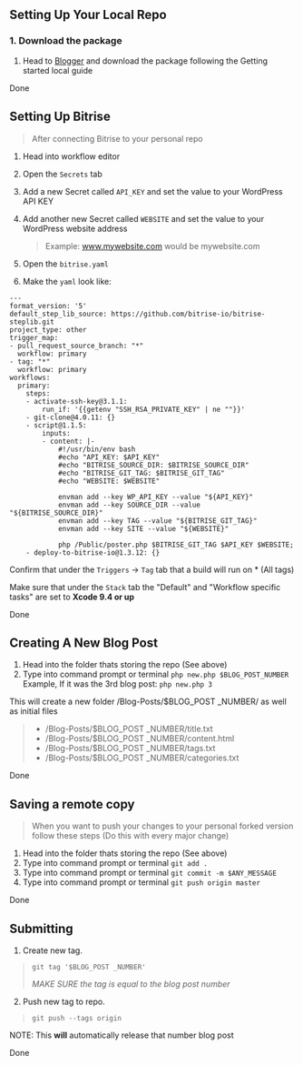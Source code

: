 ## Setting Up Your Local Repo

### 1. Download the package

1.  Head to [Blogger](https://github.com/SimpleBlogging/Blogger) and download the package following the Getting started local guide

Done

## Setting Up Bitrise 

> After connecting Bitrise to your personal repo

1. Head into workflow editor
2. Open the `Secrets` tab
3. Add a new Secret called `API_KEY` and set the value to your WordPress API KEY
4. Add another new Secret called `WEBSITE` and set the value to your WordPress website address 

	> Example: www.mywebsite.com would be mywebsite.com
5. Open the `bitrise.yaml`
6. Make the `yaml` look like:

```
---
format_version: '5'
default_step_lib_source: https://github.com/bitrise-io/bitrise-steplib.git
project_type: other
trigger_map:
- pull_request_source_branch: "*"
  workflow: primary
- tag: "*"
  workflow: primary
workflows:
  primary:
    steps:
    - activate-ssh-key@3.1.1:
        run_if: '{{getenv "SSH_RSA_PRIVATE_KEY" | ne ""}}'
    - git-clone@4.0.11: {}
    - script@1.1.5:
        inputs:
        - content: |-
            #!/usr/bin/env bash
            #echo "API_KEY: $API_KEY"
            #echo "BITRISE_SOURCE_DIR: $BITRISE_SOURCE_DIR"
            #echo "BITRISE_GIT_TAG: $BITRISE_GIT_TAG"
            #echo "WEBSITE: $WEBSITE"

            envman add --key WP_API_KEY --value "${API_KEY}"
            envman add --key SOURCE_DIR --value "${BITRISE_SOURCE_DIR}"
            envman add --key TAG --value "${BITRISE_GIT_TAG}"
            envman add --key SITE --value "${WEBSITE}"

            php /Public/poster.php $BITRISE_GIT_TAG $API_KEY $WEBSITE;
    - deploy-to-bitrise-io@1.3.12: {}

```

Confirm that under the 	`Triggers` -> `Tag` tab that a build will run on * (All tags)

Make sure that under the `Stack` tab the "Default" and "Workflow specific tasks" are set to **Xcode 9.4 or up** 

Done

## Creating A New Blog Post

1. Head into the folder thats storing the repo (See above)
1. Type into command prompt or terminal `php new.php $BLOG_POST_NUMBER` Example, If it was the 3rd blog post: `php new.php 3`

This will create a new folder /Blog-Posts/$BLOG_POST _NUMBER/
as well as initial files 
 
> 	* /Blog-Posts/$BLOG_POST _NUMBER/title.txt
> 	* /Blog-Posts/$BLOG_POST _NUMBER/content.html
> 	* /Blog-Posts/$BLOG_POST _NUMBER/tags.txt
> 	* /Blog-Posts/$BLOG_POST _NUMBER/categories.txt

Done

## Saving a remote copy

> When you want to push your changes to your personal forked version follow these steps (Do this with every major change)

1. Head into the folder thats storing the repo (See above)
1. Type into command prompt or terminal `git add .` 
1. Type into command prompt or terminal `git commit -m $ANY_MESSAGE` 
1. Type into command prompt or terminal `git push origin master` 

Done

## Submitting 

1. Create new tag.

> `git tag '$BLOG_POST _NUMBER'`
> 
> *MAKE SURE the tag is equal to the blog post number*

2. Push new tag to repo. 

> `git push --tags origin`

NOTE: This **will** automatically release that number blog post

Done
